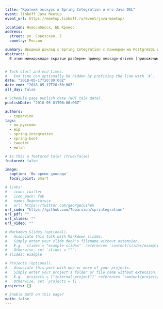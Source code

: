 ```yaml
---
title: "Краткий экскурс в Spring Integration и его Java DSL"
event: Tinkoff Java Meetup
event_url: https://meetup.tinkoff.ru/event/java-meetup/

location: Новосибирск, БЦ Кронос
address:
  street: ул. Советская, 5
  country: Россия

summary: Вводный доклад о Spring Integration с примером на PostgreSQL и Telegram
abstract: |
  В этом минидокладе вкратце разберем пример message-driven [приложения](https://github.com/Toparvion/sprintegration) на **Spring Integration**, точнее, на его высокоуровневом языке **Java DSL**. Посмотрим, какие фишки и грабли таит такой подход, и прикинем, насколько он жизнеспособен в условиях изменчивых бизнес-требований.


# Talk start and end times.
#   End time can optionally be hidden by prefixing the line with `#`.
date: "2018-05-17T20:00:00Z"
date_end: "2018-05-17T20:30:00Z"
all_day: false

# Schedule page publish date (NOT talk date).
publishDate: "2018-05-01T00:00:00Z"

authors:
  - toparvion
tags:
  - на-русском
  - eip
  - spring-integration
  - spring-boot
  - tweeter
  - митап

# Is this a featured talk? (true/false)
featured: false

image:
  caption: 'Во время доклада'
  focal_point: Smart

# links:
# - icon: twitter
#   icon_pack: fab
#   name: Подписаться
#   url: https://twitter.com/georgecushen
url_code: "https://github.com/Toparvion/sprintegration"
url_pdf: ""
url_slides: ""
url_video: ""

# Markdown Slides (optional).
#   Associate this talk with Markdown slides.
#   Simply enter your slide deck's filename without extension.
#   E.g. `slides = "example-slides"` references `content/slides/example-slides.md`.
#   Otherwise, set `slides = ""`.
# slides: example

# Projects (optional).
#   Associate this post with one or more of your projects.
#   Simply enter your project's folder or file name without extension.
#   E.g. `projects = ["internal-project"]` references `content/project/deep-learning/index.md`.
#   Otherwise, set `projects = []`.
projects: []

# Enable math on this page?
math: false
---
```

